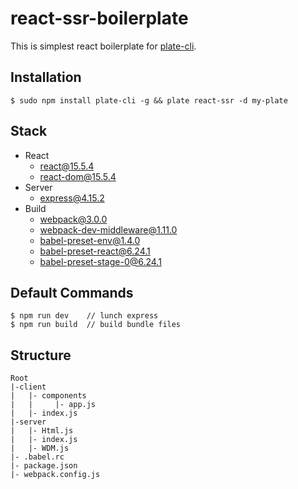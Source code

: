 # react-ssr-boilerplate
This is simplest react boilerplate for [plate-cli](https://github.com/haegul/plate-cli).

## Installation
```
$ sudo npm install plate-cli -g && plate react-ssr -d my-plate
```

## Stack
- React
    - react@15.5.4
    - react-dom@15.5.4
- Server
    - express@4.15.2
- Build
    - webpack@3.0.0
    - webpack-dev-middleware@1.11.0
    - babel-preset-env@1.4.0
    - babel-preset-react@6.24.1
    - babel-preset-stage-0@6.24.1

## Default Commands
```
$ npm run dev    // lunch express
$ npm run build  // build bundle files
```

## Structure
```
Root
|-client
|   |- components
|   |     |- app.js
|   |- index.js
|-server
|   |- Html.js
|   |- index.js
|   |- WDM.js
|- .babel.rc
|- package.json
|- webpack.config.js
```
